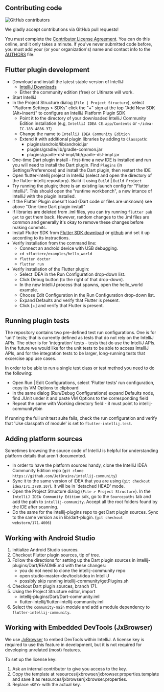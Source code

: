 ## Contributing code

![GitHub contributors](https://img.shields.io/github/contributors/flutter/flutter-intellij.svg)

We gladly accept contributions via GitHub pull requests!

You must complete the
[Contributor License Agreement](https://cla.developers.google.com/clas).
You can do this online, and it only takes a minute. If you've never submitted code before,
you must add your (or your organization's) name and contact info to the [AUTHORS](AUTHORS)
file.

## Flutter plugin development

* Download and install the latest stable version of IntelliJ
  - [IntelliJ Downloads](https://www.jetbrains.com/idea/download/)
  - Either the community edition (free) or Ultimate will work.
* Start IntelliJ
* In the Project Structure dialog (`File | Project Structure`), select "Platform Settings > SDKs" click the "+" sign at the top "Add New SDK (Alt+Insert)" to configure an IntelliJ Platform Plugin SDK
  - Point it to the directory of your downloaded IntelliJ Community Edition installation (e.g, `IntelliJ IDEA CE.app/Contents` or `~/idea-IC-183.4886.37`)
  - Change the name to `IntelliJ IDEA Community Edition`
  - Extend it with additional plugin libraries by adding to `Classpath`:
    - plugins/android/lib/android.jar
    - plugins/gradle/lib/gradle-common.jar
    - plugins/gradle-dsl-impl/lib/gradle-dsl-impl.jar
* One-time Dart plugin install - first-time a new IDE is installed and run you will need to install the Dart plugin. Find `Plugins` (in Settings/Preferences) and install the Dart plugin, then restart the IDE
* Open flutter-intellij project in IntelliJ (select and open the directory of the flutter-intellij repository). Build it using `Build` | `Build Project`
* Try running the plugin; there is an existing launch config for "Flutter IntelliJ". This should open the "runtime workbench", a new intance of IntelliJ with the plugin installed.
* If the Flutter Plugin doesn't load (Dart code or files are unknown) see above "One-time Dart plugin install"
* If libraries are deleted from .iml files, you can try running `flutter pub get` to get them back. However, random changes to the .iml files are common and generally it's okay to remove these changes before making commits.
* Install Flutter SDK from [Flutter SDK download](https://flutter.dev/docs/get-started/install) or [github](https://github.com/flutter/flutter) and set it up according to its instructions.
* Verify installation from the command line:
  - Connect an android device with USB debugging.
  - `cd <flutter>/examples/hello_world`
  - `flutter doctor`
  - `flutter run`
* Verify installation of the Flutter plugin:
  - Select IDEA in the Run Configuration drop-down list.
  - Click Debug button (to the right of that drop-down).
  - In the new IntelliJ process that spawns, open the hello_world example.
  - Choose Edit Configuration in the Run Configuration drop-down list.
  - Expand Defaults and verify that Flutter is present.
  - Click [+] and verify that Flutter is present.

## Running plugin tests

The repository contains two pre-defined test run configurations. One is for 'unit' tests; that is
currently defined as tests that do not rely on the IntelliJ APIs. The other is for 'integration'
tests - tests that do use the IntelliJ APIs. In the future we would like for the unit tests to be
able to access IntelliJ APIs, and for the integration tests to be larger, long-running tests that
excercise app use cases.

In order to be able to run a single test class or test method you need to do the following:

* Open Run | Edit Configurations, select 'Flutter tests' run configuration, copy its VM Options
  to clipboard
* In the same dialog (Run/Debug Configurations) expand Defaults node, find JUnit under it and paste
  VM Options to the corresponding field
* Repeat the same with Working directory field - it must point to intellij-community/bin

If running the full unit test suite fails, check the run configuration and verify that 'Use classpath of module' is set to `flutter-intellij.test`.

## Adding platform sources
Sometimes browsing the source code of IntelliJ is helpful for understanding platform details that aren't documented.

  - In order to have the platform sources handy, clone the IntelliJ IDEA Community Edition repo
(`git clone https://github.com/JetBrains/intellij-community`)
  - Sync it to the same version of IDEA that you are using (`git checkout idea/171.3780.107`). It will be in 'detached HEAD' mode.
  - Open the Project Structure dialog (`File > Project Structure`). In the `IntelliJ IDEA Community Edition` sdk, go to the `Sourcepaths` tab and add the path to `intellij-community`. Accept all the root folders found by the IDE after scanning.
  - Do the same for the intellij-plugins repo to get Dart plugin sources. Sync to the same version as in lib/dart-plugin. (`git checkout webstorm/171.4006`)

## Working with Android Studio

1. Initialize Android Studio sources.
2. Checkout Flutter plugin sources, tip of tree.
3. Follow the directions for setting up the Dart plugin sources in
   intellij-plugins/Dart/README.md with these changes:
    - you do not need to clone the intellij-community repo
    - open studio-master-dev/tools/idea in IntelliJ
    - possibly skip running intellij-community/getPlugins.sh
4. Checkout Dart plugin sources, branch 171.
5. Using the Project Structure editor, import
    - intellij-plugins/Dart/Dart-community.iml
    - flutter-intellij/flutter-intellij-community.iml
6. Select the `community-main` module and add a module dependency to
   `flutter-intellij-community`.

## Working with Embedded DevTools (JxBrowser)

We use [JxBrowser](https://www.teamdev.com/jxbrowser) to embed DevTools within IntelliJ. A license key is required to use this feature in development, but it is not required for developing unrelated (most) features. 

To set up the license key:
1. Ask an internal contributor to give you access to the key.
2. Copy the template at resources/jxbrowser/jxbrowser.properties.template and save it as resources/jxbrowser/jxbrowser.properties.
3. Replace `<KEY>` with the actual key.